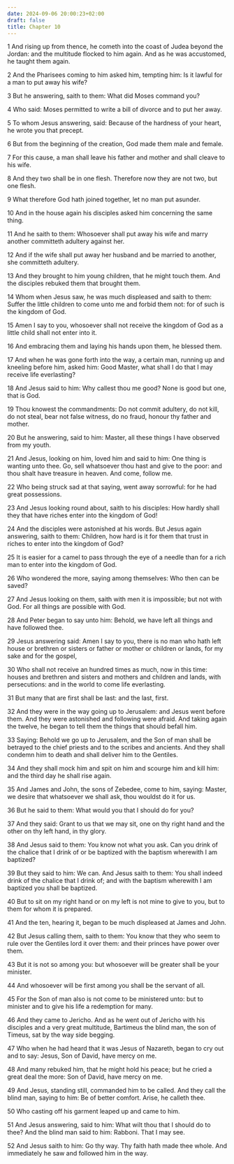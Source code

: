 ```yaml
---
date: 2024-09-06 20:00:23+02:00
draft: false
title: Chapter 10
---
```




1 And rising up from thence, he cometh into the coast of Judea beyond the Jordan: and the multitude flocked to him again. And as he was accustomed, he taught them again.

2 And the Pharisees coming to him asked him, tempting him: Is it lawful for a man to put away his wife?

3 But he answering, saith to them: What did Moses command you?

4 Who said: Moses permitted to write a bill of divorce and to put her away.

5 To whom Jesus answering, said: Because of the hardness of your heart, he wrote you that precept.

6 But from the beginning of the creation, God made them male and female.

7 For this cause, a man shall leave his father and mother and shall cleave to his wife.

8 And they two shall be in one flesh. Therefore now they are not two, but one flesh.

9 What therefore God hath joined together, let no man put asunder.

10 And in the house again his disciples asked him concerning the same thing.

11 And he saith to them: Whosoever shall put away his wife and marry another committeth adultery against her.

12 And if the wife shall put away her husband and be married to another, she committeth adultery.

13 And they brought to him young children, that he might touch them. And the disciples rebuked them that brought them.

14 Whom when Jesus saw, he was much displeased and saith to them: Suffer the little children to come unto me and forbid them not: for of such is the kingdom of God.

15 Amen I say to you, whosoever shall not receive the kingdom of God as a little child shall not enter into it.

16 And embracing them and laying his hands upon them, he blessed them.

17 And when he was gone forth into the way, a certain man, running up and kneeling before him, asked him: Good Master, what shall I do that I may receive life everlasting?

18 And Jesus said to him: Why callest thou me good? None is good but one, that is God.

19 Thou knowest the commandments: Do not commit adultery, do not kill, do not steal, bear not false witness, do no fraud, honour thy father and mother.

20 But he answering, said to him: Master, all these things I have observed from my youth.

21 And Jesus, looking on him, loved him and said to him: One thing is wanting unto thee. Go, sell whatsoever thou hast and give to the poor: and thou shalt have treasure in heaven. And come, follow me.

22 Who being struck sad at that saying, went away sorrowful: for he had great possessions.

23 And Jesus looking round about, saith to his disciples: How hardly shall they that have riches enter into the kingdom of God!

24 And the disciples were astonished at his words. But Jesus again answering, saith to them: Children, how hard is it for them that trust in riches to enter into the kingdom of God?

25 It is easier for a camel to pass through the eye of a needle than for a rich man to enter into the kingdom of God.

26 Who wondered the more, saying among themselves: Who then can be saved?

27 And Jesus looking on them, saith with men it is impossible; but not with God. For all things are possible with God.

28 And Peter began to say unto him: Behold, we have left all things and have followed thee.

29 Jesus answering said: Amen I say to you, there is no man who hath left house or brethren or sisters or father or mother or children or lands, for my sake and for the gospel,

30 Who shall not receive an hundred times as much, now in this time: houses and brethren and sisters and mothers and children and lands, with persecutions: and in the world to come life everlasting.

31 But many that are first shall be last: and the last, first.

32 And they were in the way going up to Jerusalem: and Jesus went before them. And they were astonished and following were afraid. And taking again the twelve, he began to tell them the things that should befall him.

33 Saying: Behold we go up to Jerusalem, and the Son of man shall be betrayed to the chief priests and to the scribes and ancients. And they shall condemn him to death and shall deliver him to the Gentiles.

34 And they shall mock him and spit on him and scourge him and kill him: and the third day he shall rise again.

35 And James and John, the sons of Zebedee, come to him, saying: Master, we desire that whatsoever we shall ask, thou wouldst do it for us.

36 But he said to them: What would you that I should do for you?

37 And they said: Grant to us that we may sit, one on thy right hand and the other on thy left hand, in thy glory.

38 And Jesus said to them: You know not what you ask. Can you drink of the chalice that I drink of or be baptized with the baptism wherewith I am baptized?

39 But they said to him: We can. And Jesus saith to them: You shall indeed drink of the chalice that I drink of; and with the baptism wherewith I am baptized you shall be baptized.

40 But to sit on my right hand or on my left is not mine to give to you, but to them for whom it is prepared.

41 And the ten, hearing it, began to be much displeased at James and John.

42 But Jesus calling them, saith to them: You know that they who seem to rule over the Gentiles lord it over them: and their princes have power over them.

43 But it is not so among you: but whosoever will be greater shall be your minister.

44 And whosoever will be first among you shall be the servant of all.

45 For the Son of man also is not come to be ministered unto: but to minister and to give his life a redemption for many.

46 And they came to Jericho. And as he went out of Jericho with his disciples and a very great multitude, Bartimeus the blind man, the son of Timeus, sat by the way side begging.

47 Who when he had heard that it was Jesus of Nazareth, began to cry out and to say: Jesus, Son of David, have mercy on me.

48 And many rebuked him, that he might hold his peace; but he cried a great deal the more: Son of David, have mercy on me.

49 And Jesus, standing still, commanded him to be called. And they call the blind man, saying to him: Be of better comfort. Arise, he calleth thee.

50 Who casting off his garment leaped up and came to him.

51 And Jesus answering, said to him: What wilt thou that I should do to thee? And the blind man said to him: Rabboni. That I may see.

52 And Jesus saith to him: Go thy way. Thy faith hath made thee whole. And immediately he saw and followed him in the way.

